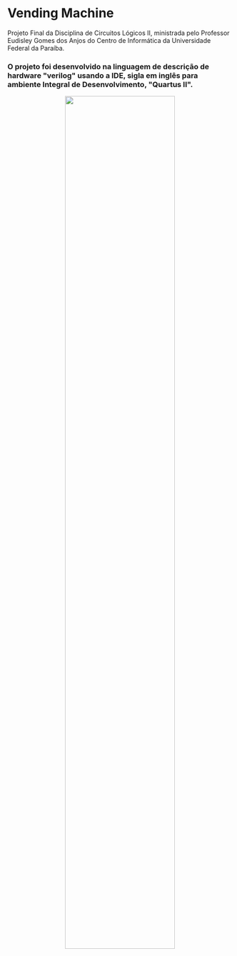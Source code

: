 # Vending Machine
Projeto Final da Disciplina de Circuitos Lógicos II, ministrada pelo Professor Eudisley Gomes dos Anjos do Centro de Informática da Universidade Federal da Paraíba.

### O projeto foi desenvolvido na linguagem de descrição de hardware "verilog" usando a IDE, sigla em inglês para ambiente Integral de Desenvolvimento, "Quartus II".

<p align="center">
  <img width="70%" height="70%" src="https://github.com/MtHonorio/Random-Machine/blob/master/imagens/maquina.png">
</p>
